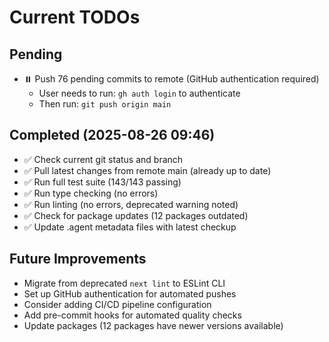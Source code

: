 # Current TODOs

## Pending
- ⏸️ Push 76 pending commits to remote (GitHub authentication required)
  - User needs to run: `gh auth login` to authenticate
  - Then run: `git push origin main`

## Completed (2025-08-26 09:46)
- ✅ Check current git status and branch
- ✅ Pull latest changes from remote main (already up to date)
- ✅ Run full test suite (143/143 passing)
- ✅ Run type checking (no errors)
- ✅ Run linting (no errors, deprecated warning noted)
- ✅ Check for package updates (12 packages outdated)
- ✅ Update .agent metadata files with latest checkup

## Future Improvements
- Migrate from deprecated `next lint` to ESLint CLI
- Set up GitHub authentication for automated pushes
- Consider adding CI/CD pipeline configuration
- Add pre-commit hooks for automated quality checks
- Update packages (12 packages have newer versions available)